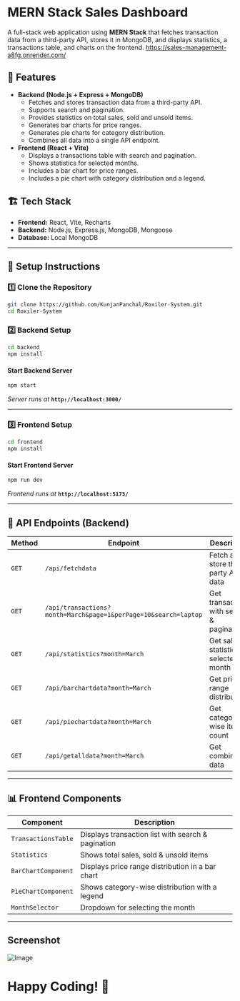 # MERN Stack Sales Dashboard

A full-stack web application using **MERN Stack** that fetches transaction data from a third-party API, stores it in MongoDB, and displays statistics, a transactions table, and charts on the frontend.
https://sales-management-a8fg.onrender.com/

## 📌 Features
- **Backend (Node.js + Express + MongoDB)**
  - Fetches and stores transaction data from a third-party API.
  - Supports search and pagination.
  - Provides statistics on total sales, sold and unsold items.
  - Generates bar charts for price ranges.
  - Generates pie charts for category distribution.
  - Combines all data into a single API endpoint.
- **Frontend (React + Vite)**
  - Displays a transactions table with search and pagination.
  - Shows statistics for selected months.
  - Includes a bar chart for price ranges.
  - Includes a pie chart with category distribution and a legend.

## 🏗️ Tech Stack
- **Frontend:** React, Vite, Recharts
- **Backend:** Node.js, Express.js, MongoDB, Mongoose
- **Database:** Local MongoDB

---

## 🚀 Setup Instructions

### 1️⃣ Clone the Repository
```bash
git clone https://github.com/KunjanPanchal/Roxiler-System.git
cd Roxiler-System
```

### 2️⃣ Backend Setup
```bash
cd backend
npm install
```

#### Start Backend Server
```bash
npm start
```
_Server runs at_ **`http://localhost:3000/`**

---

### 3️⃣ Frontend Setup
```bash
cd frontend
npm install
```

#### Start Frontend Server
```bash
npm run dev
```
_Frontend runs at_ **`http://localhost:5173/`**

---

## 📡 API Endpoints (Backend)
| Method | Endpoint | Description |
|--------|----------------------|--------------------------------------|
| `GET` | `/api/fetchdata` | Fetch and store third-party API data |
| `GET` | `/api/transactions?month=March&page=1&perPage=10&search=laptop` | Get transactions with search & pagination |
| `GET` | `/api/statistics?month=March` | Get sales statistics for selected month |
| `GET` | `/api/barchartdata?month=March` | Get price range distribution |
| `GET` | `/api/piechartdata?month=March` | Get category-wise item count |
| `GET` | `/api/getalldata?month=March` | Get combined data |

---

## 📊 Frontend Components
| Component | Description |
|-----------|------------|
| `TransactionsTable` | Displays transaction list with search & pagination |
| `Statistics` | Shows total sales, sold & unsold items |
| `BarChartComponent` | Displays price range distribution in a bar chart |
| `PieChartComponent` | Shows category-wise distribution with a legend |
| `MonthSelector` | Dropdown for selecting the month |

---

## Screenshot
![Image](https://github.com/user-attachments/assets/0328d2af-fa92-4508-ad50-2145260b6f1b)

# Happy Coding! 🚀

